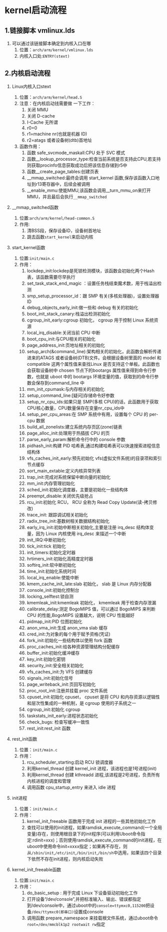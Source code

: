 # kernel启动流程
## 1.链接脚本 vmlinux.lds
1. 可以通过该链接脚本确定到内核入口在哪
   1. 位置：`arch/arm/kernel/vmlinux.lds`
   2. 内核入口处:`ENTRY(stext)`

## 2.内核启动流程
1. Linux内核入口stext
   1. 位置：`arch/arm/kernel/head.S`
   2. 注意：在内核启动钱需要做 一下工作：
      1. 关闭 MMU
      2. 关闭 D-cache
      3. I-Cache 无所谓
      4. r0=0
      5. r1=machine nr(也就是机器 ID)
      6. r2=atags 或者设备树(dtb)首地址
   3. 函数作用：
      1. 函数 safe_svcmode_maskall:CPU 处于 SVC 模式
      2. 函数__lookup_processor_type:检查当前系统是否支持此CPU,若支持则获取procinfo信息获取成功后把该信息存储到r5中
      3. 函数__create_page_tables:创建页表
      4. __mmap_switched:最终会调用 start_kernel 函数,保存该函数入口地址到r13寄存器中，后续会被调用
      5.  __enable_mmu:使能MMU,该函数会调用__turn_mmu_on来打开MMU，并且最后会执行`__mmap_switched`

2. __mmap_switched函数
   1. 位置:`arch/arm/kernel/head-common.S `
   2. 作用:
      1. 清BSS段，保存设备ID，设备树首地址
      2. 跳去函数`start_kernel`来启动内核
   
3. start_kernel函数
   1. 位置:`init/main.c`
   2. 作用：
      1. lockdep_init:lockdep是死锁检测模块，该函数会初始化两个Hash表，该函数需要尽早执行
      2. set_task_stack_end_magic ：设置任务栈结束魔术数，用于栈溢出检测
      3. smp_setup_processor_id：跟 SMP 有关(多核处理器)，设置处理器 ID
      4. debug_objects_early_init:做一些和 debug 有关的初始化
      5. boot_init_stack_canary:栈溢出检测初始化
      6. cgroup_init_early:cgroup 初始化， cgroup 用于控制 Linux 系统资源
      7. local_irq_disable:关闭当前 CPU 中断
      8. boot_cpu_init:与CPU相关的初始化
      9. page_address_init:页地址相关的初始化
      10. setup_arch(&command_line):架构相关的初始化，此函数会解析传递进来的ATAGS 或者设备树(DTB)文件。会根据设备树里面的 model 和 compatible 这两个属性值来查找Linux 是否支持这个单板。此函数也会获取设备树中 chosen 节点下的bootargs 属性值来得到命令行参数，也就是 uboot 中的 bootargs 环境变量的值，获取到的命令行参数会保存到command_line 中
      11. mm_init_cpumask:与内存相关的初始化
      12. setup_command_line:[疑问]存储命令好参数
      13. setup_nr_cpu_ids:如果只是 SMP(多核 CPU)的话，此函数用于获取CPU核心数量，CPU数量保存在变量nr_cpu_ids中
      14. setup_per_cpu_areas:在 SMP 系统中有用，设置每个 CPU 的 per-cpu 数据 
      15. build_all_zonelists:建立系统内存页区(zone)链表
      16. page_alloc_init:处理用于热插拔 CPU 的页
      17. parse_early_param:解析命令行中的 console 参数
      18. pidhash_init:构建 PID 哈希表,通过构建哈希表可以快速搜索进程信息结构体
      19. vfs_caches_init_early:预先初始化 vfs(虚拟文件系统)的目录项和索引节点缓存
      20. sort_main_extable:定义内核异常列表
      21. trap_init:完成对系统保留中断向量的初始化
      22. mm_init:内存管理初始化
      23. sched_init:初始化调度器，主要是初始化一些结构体
      24. preempt_disable:关闭优先级抢占
      25. rcu_init:初始化 RCU， RCU 全称为 Read Copy Update(读-拷贝修改)
      26. trace_init: 跟踪调试相关初始化
      27. radix_tree_init:基数树相关数据结构初始化 
      28. early_irq_init:初始中断相关初始化,主要是注册 irq_desc 结构体变量，因为 Linux 内核使用 irq_desc 来描述一个中断
      29. init_IRQ:中断初始化 
      30. tick_init:tick 初始化
      31. init_timers:初始化定时器
      32. hrtimers_init:初始化高精度定时器
      33. softirq_init:软中断初始化
      34. time_init:初始化系统时间
      35. local_irq_enable:使能中断
      36. kmem_cache_init_late:slab 初始化， slab 是 Linux 内存分配器
      37. console_init:初始化控制台
      38. locking_selftest:锁自测
      39. kmemleak_init:kmemleak 初始化， kmemleak 用于检查内存泄漏
      40. calibrate_delay:测定 BogoMIPS 值，可以通过 BogoMIPS 来判断 CPU 的性能,BogoMIPS 设置越大，说明 CPU 性能越好
      41. pidmap_init:PID 位图初始化
      42. anon_vma_init:生成 anon_vma slab 缓存
      43. cred_init:为对象的每个用于赋予资格(凭证)
      44. fork_init:初始化一些结构体以使用 fork 函数
      45. proc_caches_init:给各种资源管理结构分配缓存
      46. buffer_init:初始化缓冲缓存
      47. key_init:初始化密钥
      48. security_init:安全相关初始化
      49. vfs_caches_init:为 VFS 创建缓存
      50. signals_init:初始化信号
      51. page_writeback_init:页回写初始化
      52. proc_root_init:注册并挂载 proc 文件系统
      53. cpuset_init:初始化 cpuset， cpuset 是将 CPU 和内存资源以逻辑性和层次性集成的一种机制，是 cgroup 使用的子系统之一
      54. cgroup_init:初始化 cgroup
      55. taskstats_init_early:进程状态初始化
      56. check_bugs: 检查写缓冲一致性
      57. rest_init:rest_init 函数
   
4. rest_init函数
   1. 位置：`init/main.c `
   2. 作用：
      1.  rcu_scheduler_starting:启动 RCU 锁调度器
      2.  利用kernel_thread 创建 kernel_init 进程，该进程也是1号进程(init)
      3.  利用kernel_thread 创建 kthreadd 进程,该进程是2号进程，负责所有内核进程的调度和管理
      4.  调用函数 cpu_startup_entry 来进入 idle 进程
   
5. init进程
    1. 位置：`init/main.c`
    2. 作用：
       1. kernel_init_freeable 函数用于完成 init 进程的一些其他初始化工作
       2. 查找可以使用的init进程，如果ramdisk_execute_command(一个全局变量)存在，则使用根目录下的init程序(可以利用Uboot命令指定:rdinit=xxx)；否则使用ramdisk_execute_command的init进程，在uboot中使用命令init=xxxx指定；如果再不存在，则从`/sbin/init`,`/etc/init`,`/bin/init`,`/bin/sh`中选用，如果该四个目录下依然不存在init进程，则内核启动失败
6. kernel_init_freeable函数
   1. 位置:`init/main.c `
   2. 作用：
      1. do_basic_setup : 用于完成 Linux 下设备驱动初始化工作
      2. 打开设备“/dev/console”,并把标准输入、输出、错误都指定到/dev/console中，通过uboot中的`console=ttymxc0,115200`把设备`/dev/ttymxc0(即串口)`设置成console
      3. 调用函数 prepare_namespace 来挂载根文件系统，通过uboot命令`root=/dev/mmcblk1p2 rootwait rw`指定

